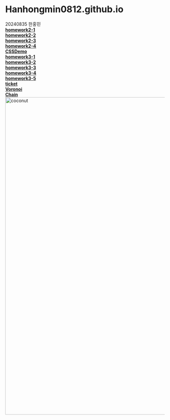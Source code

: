 # Hanhongmin0812.github.io
20240835 한홍민 <br>
[**homework2-1**](https://Hanhongmin0812.github.io/homework2-1.html) <br>
[**homework2-2**](https://Hanhongmin0812.github.io/homework2-2.html) <br>
[**homework2-3**](https://Hanhongmin0812.github.io/homework2-3.html) <br>
[**homework2-4**](https://Hanhongmin0812.github.io/homework2-4.html) <br>
[**CSSDemo**](https://Hanhongmin0812.github.io/CSSDemo.html) <br>
[**homework3-1**](https://Hanhongmin0812.github.io/homework3-1.png) <br>
[**homework3-2**](https://Hanhongmin0812.github.io/homework3-2.png) <br>
[**homework3-3**](https://Hanhongmin0812.github.io/homework3-3.png) <br>
[**homework3-4**](https://Hanhongmin0812.github.io/homework3-4.png) <br>
[**homework3-5**](https://Hanhongmin0812.github.io/homework3-5.png) <br>
[**ticket**](https://Hanhongmin0812.github.io/ticcket.php) <br>
[**Voronoi**](https://Hanhongmin0812.github.io/Voronoi.html) <br>
[**Chain**](https://Hanhongmin0812.github.io/Chain.html) <br>
<img src="https://booth.pximg.net/146e3eb5-a5b1-4b0a-af01-366150205446/i/4519725/68f33702-2440-4df4-864a-c47ca04661d1_base_resized.jpg" alt="coconut" width="1000" height="1000">
